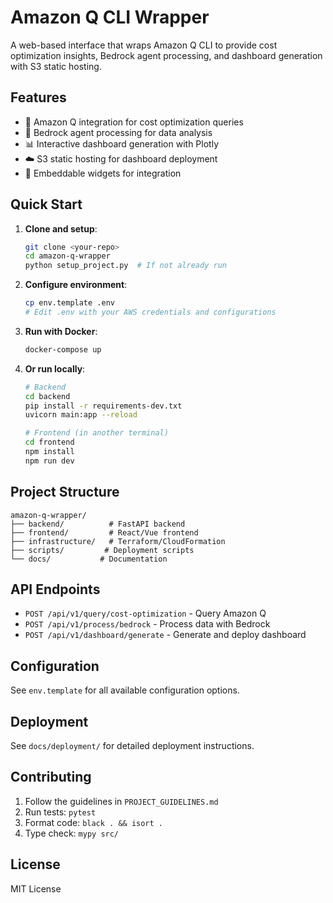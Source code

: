 # Amazon Q CLI Wrapper

A web-based interface that wraps Amazon Q CLI to provide cost optimization insights, Bedrock agent processing, and dashboard generation with S3 static hosting.

## Features

- 🤖 Amazon Q integration for cost optimization queries
- 🧠 Bedrock agent processing for data analysis
- 📊 Interactive dashboard generation with Plotly
- ☁️ S3 static hosting for dashboard deployment
- 🔗 Embeddable widgets for integration

## Quick Start

1. **Clone and setup**:
   ```bash
   git clone <your-repo>
   cd amazon-q-wrapper
   python setup_project.py  # If not already run
   ```

2. **Configure environment**:
   ```bash
   cp env.template .env
   # Edit .env with your AWS credentials and configurations
   ```

3. **Run with Docker**:
   ```bash
   docker-compose up
   ```

4. **Or run locally**:
   ```bash
   # Backend
   cd backend
   pip install -r requirements-dev.txt
   uvicorn main:app --reload

   # Frontend (in another terminal)
   cd frontend
   npm install
   npm run dev
   ```

## Project Structure

```
amazon-q-wrapper/
├── backend/          # FastAPI backend
├── frontend/         # React/Vue frontend
├── infrastructure/   # Terraform/CloudFormation
├── scripts/         # Deployment scripts
└── docs/           # Documentation
```

## API Endpoints

- `POST /api/v1/query/cost-optimization` - Query Amazon Q
- `POST /api/v1/process/bedrock` - Process data with Bedrock
- `POST /api/v1/dashboard/generate` - Generate and deploy dashboard

## Configuration

See `env.template` for all available configuration options.

## Deployment

See `docs/deployment/` for detailed deployment instructions.

## Contributing

1. Follow the guidelines in `PROJECT_GUIDELINES.md`
2. Run tests: `pytest`
3. Format code: `black . && isort .`
4. Type check: `mypy src/`

## License

MIT License
